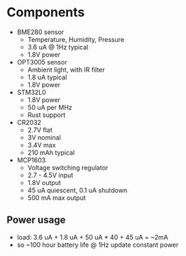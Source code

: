 # Components

- BME280 sensor
  - Temperature, Humidity, Pressure
  - 3.6 uA @ 1Hz typical
  - 1.8V power
- OPT3005 sensor
  - Ambient light, with IR filter
  - 1.8 uA typical
  - 1.8V power
- STM32L0
  - 1.8V power
  - 50 uA per MHz
  - Rust support
- CR2032
  - 2.7V flat
  - 3V nominal
  - 3.4V max
  - 210 mAh typical
- MCP1603
  - Voltage switching regulator
  - 2.7 - 4.5V input
  - 1.8V output
  - 45 uA quiescent, 0.1 uA shutdown
  - 500 mA max output

## Power usage

- load: 3.6 uA + 1.8 uA + 50 uA * 40 + 45 uA = ~2mA
- so ~100 hour battery life @ 1Hz update constant power
